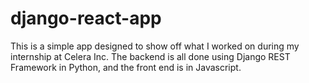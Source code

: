 # django-react-app

This is a simple app designed to show off what I worked on during my internship at Celera Inc. The backend is all done using Django REST Framework in Python, and the front end is in Javascript. 
